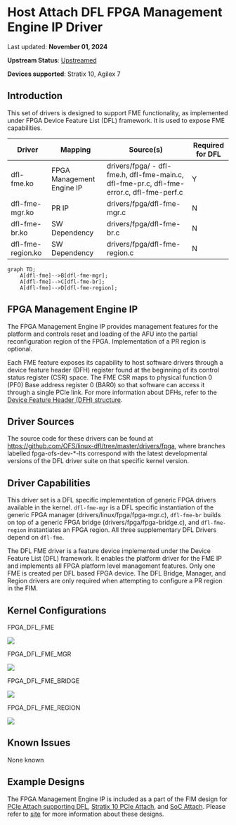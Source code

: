 
# **Host Attach DFL FPGA Management Engine IP Driver**


Last updated: **November 01, 2024** 


**Upstream Status**: [Upstreamed](https://git.kernel.org/pub/scm/linux/kernel/git/stable/linux.git/tree/drivers/fpga?h=master)


**Devices supported**: Stratix 10, Agilex 7


## **Introduction**

This set of drivers is designed to support FME functionality, as implemented under FPGA Device Feature List (DFL) framework. It is used to expose FME capabilities.


|Driver|Mapping|Source(s)|Required for DFL|
|---|---|---|---|
|dfl-fme.ko|FPGA Management Engine IP|drivers/fpga/ - dfl-fme.h, dfl-fme-main.c, dfl-fme-pr.c, dfl-fme-error.c, dfl-fme-perf.c|Y|
|dfl-fme-mgr.ko|PR IP|drivers/fpga/dfl-fme-mgr.c|N|
|dfl-fme-br.ko|SW Dependency|drivers/fpga/dfl-fme-br.c|N|
|dfl-fme-region.ko|SW Dependency|drivers/fpga/dfl-fme-region.c|N|



```mermaid
graph TD;
    A[dfl-fme]-->B[dfl-fme-mgr];
    A[dfl-fme]-->C[dfl-fme-br];
    A[dfl-fme]-->D[dfl-fme-region]; 
```


## **FPGA Management Engine IP**

The FPGA Management Engine IP provides management features for the platform and controls reset and loading of the AFU into the partial reconfiguration region of the FPGA. Implementation of a PR region is optional.

Each FME feature exposes its capability to host software drivers through a device feature header (DFH) register found at the beginning of its control status register (CSR) space. The FME CSR maps to physical function 0 (PF0) Base address register 0 (BAR0) so that software can access it through a single PCIe link. For more information about DFHs, refer to the [Device Feature Header (DFH) structure](https://ofs.github.io/latest/hw/d5005/reference_manuals/ofs_fim/mnl_fim_ofs_d5005/#721-device-feature-header-dfh-structure).


## **Driver Sources**

The source code for these drivers can be found at https://github.com/OFS/linux-dfl/tree/master/drivers/fpga, where branches labelled fpga-ofs-dev-*-lts correspond with the latest developmental versions of the DFL driver suite on that specific kernel version.


## **Driver Capabilities**

This driver set is a DFL specific implementation of generic FPGA drivers available in the kernel. `dfl-fme-mgr` is a DFL specific instantiation of the generic FPGA manager (drivers/linux/fpga/fpga-mgr.c), `dfl-fme-br` builds on top of a generic FPGA bridge (drivers/fpga/fpga-bridge.c), and `dfl-fme-region` instantiates an FPGA region. All three supplementary DFL Drivers depend on `dfl-fme`.

The DFL FME driver is a feature device implemented under the Device Feature List (DFL) framework. It enables the platform driver for the FME IP and implements all FPGA platform level management features. Only one FME is created per DFL based FPGA device. The DFL Bridge, Manager, and Region drivers are only required when attempting to configure a PR region in the FIM.



## **Kernel Configurations**

FPGA_DFL_FME

![](./images/dfl_fme_menuconfig.PNG)

FPGA_DFL_FME_MGR

![](./images/dfl_fme_mgr_menuconfig.PNG)

FPGA_DFL_FME_BRIDGE

![](./images/dfl_fme_br_menuconfig.PNG)

FPGA_DFL_FME_REGION

![](./images/dfl_fme_region_menuconfig.PNG)


## **Known Issues**

None known


## **Example Designs**

The FPGA Management Engine IP is included as a part of the FIM design for [PCIe Attach supporting DFL](https://github.com/OFS/ofs-agx7-pcie-attach), [Stratix 10 PCIe Attach](https://github.com/OFS/ofs-d5005.git), and [SoC Attach](https://github.com/OFS/ofs-f2000x-pl). Please refer to [site](https://ofs.github.io/) for more information about these designs.